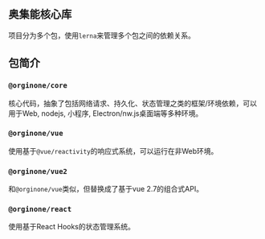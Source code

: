 ## 奥集能核心库


项目分为多个包，使用`lerna`来管理多个包之间的依赖关系。


## 包简介

### `@orginone/core`

核心代码，抽象了包括网络请求、持久化、状态管理之类的框架/环境依赖，可以用于Web, nodejs, 小程序, Electron/nw.js桌面端等多种环境。

### `@orginone/vue`

使用基于`@vue/reactivity`的响应式系统，可以运行在非Web环境。

### `@orginone/vue2`

和`@orginone/vue`类似，但替换成了基于vue 2.7的组合式API。

### `@orginone/react`

使用基于React Hooks的状态管理系统。